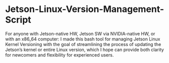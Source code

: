 # Jetson-Linux-Version-Management-Script
For anyone with Jetson-native HW, Jetson SW via NVIDIA-native HW, or with an x86_64 computer: I made this bash tool for managing Jetson Linux Kernel Versioning with the goal of streamlining the process of updating the Jetson’s kernel or entire Linux version, which I hope can provide both clarity for newcomers and flexibility for experienced users.
